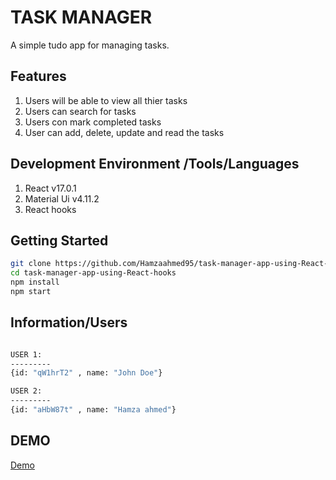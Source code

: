 # TASK MANAGER 

A simple tudo app for managing tasks.

## Features

1. Users will be able to view all thier tasks
2. Users can search for tasks
3. Users con mark completed tasks
4. User can add, delete, update and read the tasks

## Development Environment /Tools/Languages

1. React v17.0.1
2. Material Ui v4.11.2
3. React hooks

## Getting Started
```bash
git clone https://github.com/Hamzaahmed95/task-manager-app-using-React-hooks.git
cd task-manager-app-using-React-hooks
npm install 
npm start
```
## Information/Users
```bash

USER 1:
---------
{id: "qW1hrT2" , name: "John Doe"}

USER 2:
---------
{id: "aHbW87t" , name: "Hamza ahmed"}

```

## DEMO

[Demo](https://www.canva.com/design/DAEUk-Plzyc/ZksXdGWCj0zDJCKvdGcBQQ/watch)
